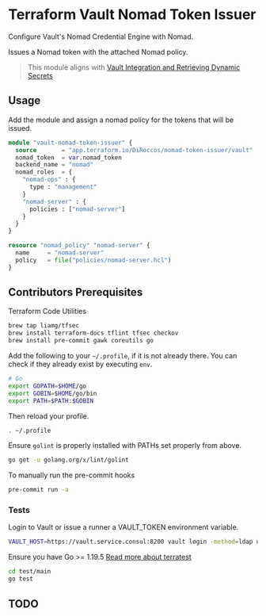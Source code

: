 # Terraform Vault Nomad Token Issuer

Configure Vault's Nomad Credential Engine with Nomad.

Issues a Nomad token with the attached Nomad policy.

> This module aligns with [Vault Integration and Retrieving Dynamic Secrets](https://developer.hashicorp.com/nomad/tutorials/integrate-vault/vault-postgres#vault-postgres)

## Usage
Add the module and assign a nomad policy for the tokens that will be issued.

```terraform
module "vault-nomad-token-issuer" {
  source       = "app.terraform.io/DiRoccos/nomad-token-issuer/vault"
  nomad_token  = var.nomad_token
  backend_name = "nomad"
  nomad_roles  = {
    "nomad-ops" : {
      type : "management"
    }
    "nomad-server" : {
      policies : ["nomad-server"]
    }
  }
}

resource "nomad_policy" "nomad-server" {
  name     = "nomad-server"
  policy   = file("policies/nomad-server.hcl")
}
```

## Contributors Prerequisites

Terraform Code Utilities
```bash
brew tap liamg/tfsec
brew install terraform-docs tflint tfsec checkov
brew install pre-commit gawk coreutils go
```

Add the following to your `~/.profile`, if it is not already there.
You can check if they already exist by executing `env`.
```bash
# Go
export GOPATH=$HOME/go
export GOBIN=$HOME/go/bin
export PATH=$PATH:$GOBIN
```

Then reload your profile.
```bash
. ~/.profile
```

Ensure `golint` is properly installed with PATHs set properly from above.
```bash
go get -u golang.org/x/lint/golint
```

To manually run the pre-commit hooks
```bash
pre-commit run -a
```

### Tests
Login to Vault or issue a runner a VAULT_TOKEN environment variable.
```bash
VAULT_HOST=https://vault.service.consul:8200 vault login -method=ldap username=$USER
```

Ensure you have Go >= 1.19.5
[Read more about terratest](https://terratest.gruntwork.io/docs/getting-started/quick-start/)
```bash
cd test/main
go test
```

## TODO
